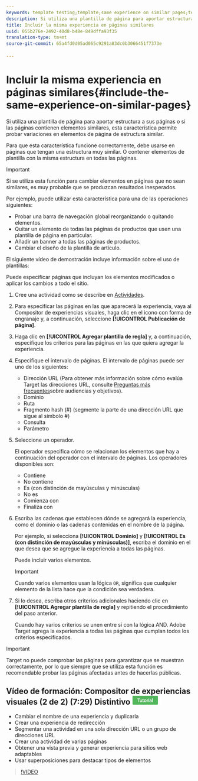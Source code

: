 ```yaml
---
keywords: template testing;template;same experience on similar pages;template test
description: Si utiliza una plantilla de página para aportar estructura a sus páginas o si las páginas contienen elementos similares, esta característica permite probar variaciones en elementos de página de estructura similar.
title: Incluir la misma experiencia en páginas similares
uuid: 055b276e-2492-40d8-b48e-849dffa93f35
translation-type: tm+mt
source-git-commit: 65a4fd0d05ad065c9291a83dc0b3066451f7373e

---
```



# Incluir la misma experiencia en páginas similares{#include-the-same-experience-on-similar-pages}

Si utiliza una plantilla de página para aportar estructura a sus páginas o si las páginas contienen elementos similares, esta característica permite probar variaciones en elementos de página de estructura similar.

Para que esta característica funcione correctamente, debe usarse en páginas que tengan una estructura muy similar. O contener elementos de plantilla con la misma estructura en todas las páginas.

>[!IMPORTANT]
>
>Si se utiliza esta función para cambiar elementos en páginas que no sean similares, es muy probable que se produzcan resultados inesperados.

Por ejemplo, puede utilizar esta característica para una de las operaciones siguientes:

* Probar una barra de navegación global reorganizando o quitando elementos.
* Quitar un elemento de todas las páginas de productos que usen una plantilla de página en particular.
* Añadir un banner a todas las páginas de productos.
* Cambiar el diseño de la plantilla de artículo.

El siguiente vídeo de demostración incluye información sobre el uso de plantillas:

Puede especificar páginas que incluyan los elementos modificados o aplicar los cambios a todo el sitio.

1. Cree una actividad como se describe en [Actividades](../../c-activities/activities.md#concept_D317A95A1AB54674BA7AB65C7985BA03).
1. Para especificar las páginas en las que aparecerá la experiencia, vaya al Compositor de experiencias visuales, haga clic en el icono con forma de engranaje y, a continuación, seleccione **[!UICONTROL Publicación de página]**.
1. Haga clic en **[!UICONTROL Agregar plantilla de regla]** y, a continuación, especifique los criterios para las páginas en las que quiera agregar la experiencia.

1. Especifique el intervalo de páginas. El intervalo de páginas puede ser uno de los siguientes:

   * Dirección URL (Para obtener más información sobre cómo evalúa Target las direcciones URL, consulte [Preguntas más frecuentes](/help/c-target/c-troubleshooting-targets-and-audiences/troubleshooting-targets-and-audiences.md)sobre audiencias y objetivos).
   * Dominio
   * Ruta
   * Fragmento hash (#) (segmente la parte de una dirección URL que sigue al símbolo #)
   * Consulta
   * Parámetro

1. Seleccione un operador.

   El operador especifica cómo se relacionan los elementos que hay a continuación del operador con el intervalo de páginas. Los operadores disponibles son:

   * Contiene
   * No contiene
   * Es (con distinción de mayúsculas y minúsculas)
   * No es
   * Comienza con
   * Finaliza con

1. Escriba las cadenas que establecen dónde se agregará la experiencia, como el dominio o las cadenas contenidas en el nombre de la página.

   Por ejemplo, si selecciona **[!UICONTROL Dominio]** y **[!UICONTROL Es (con distinción de mayúsculas y minúsculas)]**, escriba el dominio en el que desea que se agregue la experiencia a todas las páginas.

   Puede incluir varios elementos.

   >[!IMPORTANT]
   >
   >Cuando varios elementos usan la lógica `OR`, significa que cualquier elemento de la lista hace que la condición sea verdadera.

1. Si lo desea, escriba otros criterios adicionales haciendo clic en **[!UICONTROL Agregar plantilla de regla]** y repitiendo el procedimiento del paso anterior.

   Cuando hay varios criterios se unen entre sí con la lógica AND. Adobe Target agrega la experiencia a todas las páginas que cumplan todos los criterios especificados.

>[!IMPORTANT]
>
> Target no puede comprobar las páginas para garantizar que se muestran correctamente, por lo que siempre que se utiliza esta función es recomendable probar las páginas afectadas antes de hacerlas públicas.

## Vídeo de formación: Compositor de experiencias visuales (2 de 2) (7:29) Distintivo ![de tutoriales](/help/assets/tutorial.png)

* Cambiar el nombre de una experiencia y duplicarla
* Crear una experiencia de redirección
* Segmentar una actividad en una sola dirección URL o un grupo de direcciones URL
* Crear una actividad de varias páginas
* Obtener una vista previa y generar experiencia para sitios web adaptables
* Usar superposiciones para destacar tipos de elementos

>[!VIDEO](https://video.tv.adobe.com/v/17401)